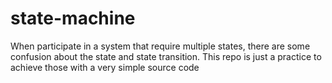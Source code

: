 # state-machine

When participate in a system that require multiple states, there are some confusion about the state and state transition. This repo is just a practice to achieve those with a very simple source code

